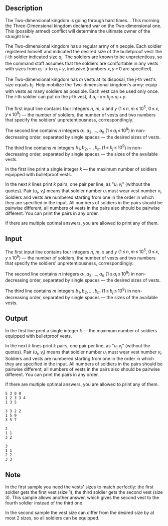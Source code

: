 ## Description

<div><p>The Two-dimensional kingdom is going through hard times... This morning the Three-Dimensional kingdom declared war on the Two-dimensional one. This (possibly armed) conflict will determine the ultimate owner of the straight line.</p><p>The Two-dimensional kingdom has a regular army of <span class="tex-span"><i>n</i></span> people. Each soldier registered himself and indicated the desired size of the bulletproof vest: the <span class="tex-span"><i>i</i></span>-th soldier indicated size <span class="tex-span"><i>a</i><sub class="lower-index"><i>i</i></sub></span>. The soldiers are known to be unpretentious, so the command staff assumes that the soldiers are comfortable in any vests with sizes from <span class="tex-span"><i>a</i><sub class="lower-index"><i>i</i></sub> - <i>x</i></span> to <span class="tex-span"><i>a</i><sub class="lower-index"><i>i</i></sub> + <i>y</i></span>, inclusive (numbers <span class="tex-span"><i>x</i>, <i>y</i> ≥ 0</span> are specified). </p><p>The Two-dimensional kingdom has <span class="tex-span"><i>m</i></span> vests at its disposal, the <span class="tex-span"><i>j</i></span>-th vest's size equals <span class="tex-span"><i>b</i><sub class="lower-index"><i>j</i></sub></span>. Help mobilize the Two-dimensional kingdom's army: equip with vests as many soldiers as possible. Each vest can be used only once. The <span class="tex-span"><i>i</i></span>-th soldier can put on the <span class="tex-span"><i>j</i></span>-th vest, if <span class="tex-span"><i>a</i><sub class="lower-index"><i>i</i></sub> - <i>x</i> ≤ <i>b</i><sub class="lower-index"><i>j</i></sub> ≤ <i>a</i><sub class="lower-index"><i>i</i></sub> + <i>y</i></span>.</p></div><div class="input-specification"><p>The first input line contains four integers <span class="tex-span"><i>n</i></span>, <span class="tex-span"><i>m</i></span>, <span class="tex-span"><i>x</i></span> and <span class="tex-span"><i>y</i></span> (<span class="tex-span">1 ≤ <i>n</i>, <i>m</i> ≤ 10<sup class="upper-index">5</sup></span>, <span class="tex-span">0 ≤ <i>x</i>, <i>y</i> ≤ 10<sup class="upper-index">9</sup></span>) — the number of soldiers, the number of vests and two numbers that specify the soldiers' unpretentiousness, correspondingly.</p><p>The second line contains <span class="tex-span"><i>n</i></span> integers <span class="tex-span"><i>a</i><sub class="lower-index">1</sub>, <i>a</i><sub class="lower-index">2</sub>, ..., <i>a</i><sub class="lower-index"><i>n</i></sub></span> (<span class="tex-span">1 ≤ <i>a</i><sub class="lower-index"><i>i</i></sub> ≤ 10<sup class="upper-index">9</sup></span>) in non-decreasing order, separated by single spaces — the desired sizes of vests. </p><p>The third line contains <span class="tex-span"><i>m</i></span> integers <span class="tex-span"><i>b</i><sub class="lower-index">1</sub>, <i>b</i><sub class="lower-index">2</sub>, ..., <i>b</i><sub class="lower-index"><i>m</i></sub></span> (<span class="tex-span">1 ≤ <i>b</i><sub class="lower-index"><i>j</i></sub> ≤ 10<sup class="upper-index">9</sup></span>) in non-decreasing order, separated by single spaces — the sizes of the available vests.</p></div><div class="output-specification"><p>In the first line print a single integer <span class="tex-span"><i>k</i></span> — the maximum number of soldiers equipped with bulletproof vests. </p><p>In the next <span class="tex-span"><i>k</i></span> lines print <span class="tex-span"><i>k</i></span> pairs, one pair per line, as "<span class="tex-span"><i>u</i><sub class="lower-index"><i>i</i></sub></span> <span class="tex-span"><i>v</i><sub class="lower-index"><i>i</i></sub></span>" (without the quotes). Pair (<span class="tex-span"><i>u</i><sub class="lower-index"><i>i</i></sub></span>, <span class="tex-span"><i>v</i><sub class="lower-index"><i>i</i></sub></span>) means that soldier number <span class="tex-span"><i>u</i><sub class="lower-index"><i>i</i></sub></span> must wear vest number <span class="tex-span"><i>v</i><sub class="lower-index"><i>i</i></sub></span>. Soldiers and vests are numbered starting from one in the order in which they are specified in the input. All numbers of soldiers in the pairs should be pairwise different, all numbers of vests in the pairs also should be pairwise different. You can print the pairs in any order.</p><p>If there are multiple optimal answers, you are allowed to print any of them.</p></div>

## Input

<p>The first input line contains four integers <span class="tex-span"><i>n</i></span>, <span class="tex-span"><i>m</i></span>, <span class="tex-span"><i>x</i></span> and <span class="tex-span"><i>y</i></span> (<span class="tex-span">1 ≤ <i>n</i>, <i>m</i> ≤ 10<sup class="upper-index">5</sup></span>, <span class="tex-span">0 ≤ <i>x</i>, <i>y</i> ≤ 10<sup class="upper-index">9</sup></span>) — the number of soldiers, the number of vests and two numbers that specify the soldiers' unpretentiousness, correspondingly.</p><p>The second line contains <span class="tex-span"><i>n</i></span> integers <span class="tex-span"><i>a</i><sub class="lower-index">1</sub>, <i>a</i><sub class="lower-index">2</sub>, ..., <i>a</i><sub class="lower-index"><i>n</i></sub></span> (<span class="tex-span">1 ≤ <i>a</i><sub class="lower-index"><i>i</i></sub> ≤ 10<sup class="upper-index">9</sup></span>) in non-decreasing order, separated by single spaces — the desired sizes of vests. </p><p>The third line contains <span class="tex-span"><i>m</i></span> integers <span class="tex-span"><i>b</i><sub class="lower-index">1</sub>, <i>b</i><sub class="lower-index">2</sub>, ..., <i>b</i><sub class="lower-index"><i>m</i></sub></span> (<span class="tex-span">1 ≤ <i>b</i><sub class="lower-index"><i>j</i></sub> ≤ 10<sup class="upper-index">9</sup></span>) in non-decreasing order, separated by single spaces — the sizes of the available vests.</p>

## Output

<p>In the first line print a single integer <span class="tex-span"><i>k</i></span> — the maximum number of soldiers equipped with bulletproof vests. </p><p>In the next <span class="tex-span"><i>k</i></span> lines print <span class="tex-span"><i>k</i></span> pairs, one pair per line, as "<span class="tex-span"><i>u</i><sub class="lower-index"><i>i</i></sub></span> <span class="tex-span"><i>v</i><sub class="lower-index"><i>i</i></sub></span>" (without the quotes). Pair (<span class="tex-span"><i>u</i><sub class="lower-index"><i>i</i></sub></span>, <span class="tex-span"><i>v</i><sub class="lower-index"><i>i</i></sub></span>) means that soldier number <span class="tex-span"><i>u</i><sub class="lower-index"><i>i</i></sub></span> must wear vest number <span class="tex-span"><i>v</i><sub class="lower-index"><i>i</i></sub></span>. Soldiers and vests are numbered starting from one in the order in which they are specified in the input. All numbers of soldiers in the pairs should be pairwise different, all numbers of vests in the pairs also should be pairwise different. You can print the pairs in any order.</p><p>If there are multiple optimal answers, you are allowed to print any of them.</p>





```input1
5 3 0 0
1 2 3 3 4
1 3 5

```




```input2
3 3 2 2
1 5 9
3 5 7

```




```output1
2
1 1
3 2

```




```output2
3
1 1
2 2
3 3

```



## Note

<p>In the first sample you need the vests' sizes to match perfectly: the first soldier gets the first vest (size 1), the third soldier gets the second vest (size 3). This sample allows another answer, which gives the second vest to the fourth soldier instead of the third one.</p><p>In the second sample the vest size can differ from the desired size by at most 2 sizes, so all soldiers can be equipped.</p>
